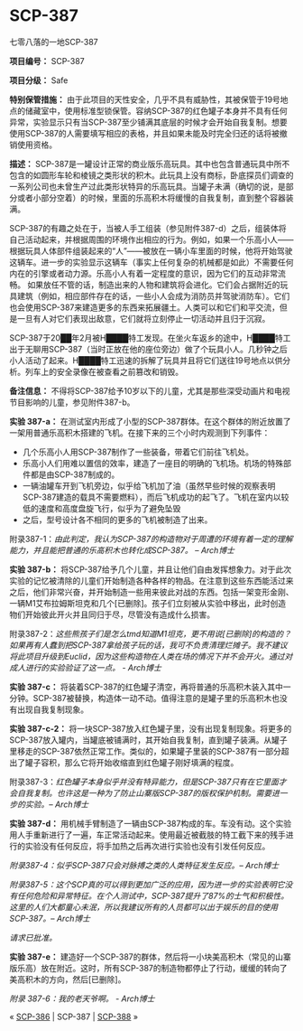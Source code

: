 # SCP-387
                        




七零八落的一地SCP-387



**项目编号：** SCP-387

**项目分级：** Safe

**特别保管措施：** 由于此项目的天性安全，几乎不具有威胁性，其被保管于19号地点的储藏室中，使用标准型锁保管。容纳SCP-387的红色罐子本身并不具有任何异常，实验显示只有当SCP-387至少铺满其底层的时候才会开始自我复制。想要使用SCP-387的人需要填写相应的表格，并且如果未能及时完全归还的话将被撤销使用资格。

**描述：** SCP-387是一罐设计正常的商业版乐高玩具。其中也包含普通玩具中所不包含的如圆形车轮和棱镜之类形状的积木。此玩具上没有商标，卧底探员们调查的一系列公司也未曾生产过此类形状特异的乐高玩具。当罐子未满（确切的说，是部分或者小部分空着）的时候，里面的乐高积木将缓慢的自我复制，直到整个容器装满。

SCP-387的有趣之处在于，当被人手工组装（参见附件387-d）之后，组装体将自己活动起来，并根据周围的环境作出相应的行为。例如，如果一个乐高小人——根据玩具人体部件组装起来的“人”——被放在一辆小车里面的时候，他将开始驾驶这辆车。进一步的实验显示这辆车（事实上任何复杂的机械都是如此）不需要任何内在的引擎或者动力源。乐高小人有着一定程度的意识，因为它们的互动非常流畅。
如果放任不管的话，制造出来的人物和建筑将会进化。它们会占据附近的玩具建筑（例如，相应部件存在的话，一些小人会成为消防员并驾驶消防车）。它们也会使用SCP-387来建造更多的东西来拓展疆土。人类可以和它们和平交流，但是一旦有人对它们表现出敌意，它们就将立刻停止一切活动并且归于沉寂。

SCP-387于20██年2月被H████特工发现。在坐火车返乡的途中，H████特工出于无聊用SCP-387（当时正放在他的座位旁边）做了个玩具小人。几秒钟之后小人活动了起来。H████特工迅速的拆解了玩具并且将它们送往19号地点以供分析。列车上的安全录像在被查看之前篡改和销毁。

**备注信息：** 不得将SCP-387给予10岁以下的儿童，尤其是那些深受动画片和电视节目影响的儿童，参见附件387-b。

**实验 387-a：** 在测试室内形成了小型的SCP-387群体。在这个群体的附近放置了一架用普通乐高积木搭建的飞机。在接下来的三个小时内观测到下列事件：
- 几个乐高小人用SCP-387制作了一些装备，带着它们前往飞机处。
- 乐高小人们用难以置信的效率，建造了一座目的明确的飞机场。机场的特殊部件都是由SCP-387制成的。
- 一辆油罐车开到飞机旁边，似乎给飞机加了油（虽然早些时候的观察表明SCP-387建造的载具不需要燃料），而后飞机成功的起飞了。飞机在室内以较低的速度和高度盘旋飞行，似乎为了避免坠毁
- 之后，型号设计各不相同的更多的飞机被制造了出来。

附录387-1：*由此判定，我认为SCP-387的构造物对于周遭的环境有着一定的理解能力，并且能把普通的乐高积木也转化成SCP-387。 – Arch博士* 

**实验 387-b：** 将SCP-387给予几个儿童，并且让他们自由发挥想象力。对于此次实验的记忆被清除的儿童们开始制造各种各样的物品。在注意到这些东西能活过来之后，他们非常兴奋，并开始制造一些用来彼此对战的东西。包括一架变形金刚、一辆M1艾布拉姆斯坦克和几个[已删除]。孩子们立刻被从实验中移出，此时创造物们开始彼此开火并且同归于尽，尽管没有造成什么损害。

附录387-2：*这些熊孩子们是怎么tmd知道M1坦克，更不用说[已删除]的构造的？如果再有人蠢到把SCP-387拿给孩子玩的话，我可不负责清理烂摊子。我不建议将此项目升级到Euclid，因为这些构造物在人类在场的情况下并不会开火。通过对成人进行的实验验证了这一点。 - Arch博士* 

**实验 387-c：** 将装着SCP-387的红色罐子清空，再将普通的乐高积木装入其中一分钟。SCP-387被替换，构造体一动不动。值得注意的是罐子里的乐高积木也没有出现自我复制现象。

**实验 387-c-2：** 将一块SCP-387放入红色罐子里，没有出现复制现象。将更多的SCP-387放入罐内，当罐底被铺满时，其开始自我复制，直到罐子装满。从罐子里移走的SCP-387依然正常工作。类似的，如果罐子里装的SCP-387有一部分超出了罐子容积，那么它将开始收缩直到红色罐子刚好填满的程度。

附录387-3：*红色罐子本身似乎并没有特异能力，但是SCP-387只有在它里面才会自我复制。也许这是一种为了防止山寨版SCP-387的版权保护机制。需要进一步的实验。– Arch博士* 

**实验 387-d：** 用机械手臂制造了一辆由SCP-387构成的车。车没有动。这个实验用人手重新进行了一遍，车正常活动起来。使用最近被截肢的特工截下来的残手进行的实验没有任何反应，将手加热之后再次进行实验也没有引发任何反应。

*附录387-4：似乎SCP-387只会对脉搏之类的人类特征发生反应。– Arch博士* 

*附录387-5：这个SCP真的可以得到更加广泛的应用，因为进一步的实验表明它没有任何危险和异常特征。在个人测试中，SCP-387提升了87%的士气和积极性。这里的人们大都童心未泯，所以我建议所有的人员都可以出于娱乐的目的使用SCP-387。– Arch博士* 

*请求已批准。* 

**实验 387-e：** 建造好一个SCP-387的群体，然后将一小块美高积木（常见的山寨版乐高）放在附近。这时，所有SCP-387的制造物都停止了行动，缓缓的转向了美高积木的方向，然后[已删除]。

*附录 387-6：我的老天爷啊。 - Arch博士* 



« [SCP-386](/scp-386) | SCP-387 | [SCP-388](/scp-388) »





                    